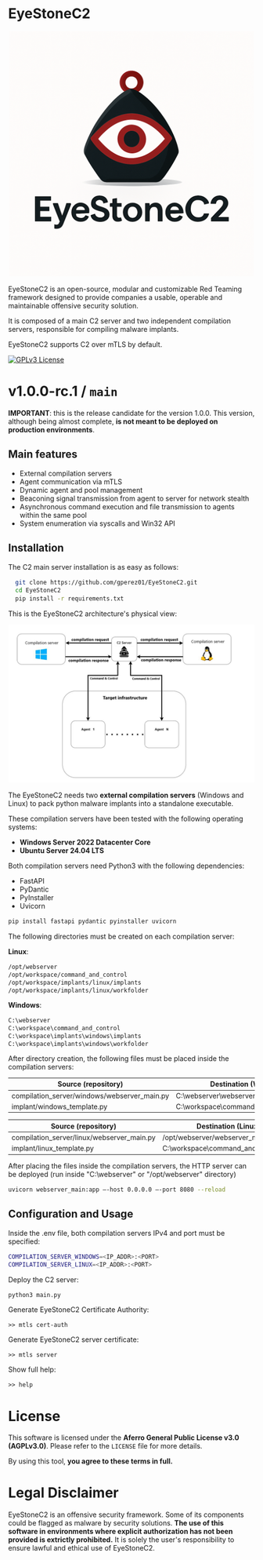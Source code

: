 
# EyeStoneC2

<p align="center">
  <img src="https://github.com/gperez01/EyeStoneC2/blob/405eef4a24a65a14f867e60d4caa1514556e30f0/images/logo.png" alt="eyestonec2" width="500" height="500"/>
</p>

EyeStoneC2 is an open-source, modular and customizable Red Teaming framework designed to provide companies a usable, operable and maintainable offensive security solution.

It is composed of a main C2 server and two independent compilation servers, responsible for compiling malware implants.

EyeStoneC2 supports C2 over mTLS by default.

[![GPLv3 License](https://img.shields.io/badge/License-GPL%20v3-blue.svg)](http://www.gnu.org/licenses/agpl-3.0)

# v1.0.0-rc.1 / `main`

**IMPORTANT**: this is the release candidate for the version 1.0.0. This version, although being almost complete, **is not meant to be deployed on production environments**.
## Main features

- External compilation servers
- Agent communication via mTLS
- Dynamic agent and pool management
- Beaconing signal transmission from agent to server for network stealth
- Asynchronous command execution and file transmission to agents within the same pool
- System enumeration via syscalls and Win32 API


## Installation

The C2 main server installation is as easy as follows:

```bash
  git clone https://github.com/gperez01/EyeStoneC2.git
  cd EyeStoneC2
  pip install -r requirements.txt
```
This is the EyeStoneC2 architecture's physical view:

![image_alt](https://github.com/gperez01/EyeStoneC2/blob/b7bbef5c48ecfb011c50b2d23e8113f4f4304f5f/images/physical_view.png)

The EyeStoneC2 needs two **external compilation servers** (Windows and Linux) to pack python malware implants into a standalone executable.

These compilation servers have been tested with the following operating systems:

- **Windows Server 2022 Datacenter Core**
- **Ubuntu Server 24.04 LTS**

Both compilation servers need Python3 with the following dependencies:

- FastAPI
- PyDantic
- PyInstaller
- Uvicorn

```python
pip install fastapi pydantic pyinstaller uvicorn
```
The following directories must be created on each compilation server:

**Linux**:
```
/opt/webserver
/opt/workspace/command_and_control
/opt/workspace/implants/linux/implants
/opt/workspace/implants/linux/workfolder
```
**Windows**:
```
C:\webserver
C:\workspace\command_and_control
C:\workspace\implants\windows\implants
C:\workspace\implants\windows\workfolder
```
After directory creation, the following files must be placed inside the compilation servers:

| **Source (repository)**  | **Destination (Windows comp. server)** |
| ------------- | ------------- |
| compilation_server/windows/webserver_main.py  | C:\webserver\webserver_main.py  |
| implant/windows_template.py | C:\workspace\command_and_control\windows_template.py |

| **Source (repository)** | **Destination (Linux comp. server)**
| ------------- | ------------- |
| compilation_server/linux/webserver_main.py  | /opt/webserver/webserver_main.py  |
| implant/linux_template.py | C:\workspace\command_and_control\linux_template.py |


After placing the files inside the compilation servers, the HTTP server can be deployed (run inside "C:\webserver" or "/opt/webserver" directory)
```bash
uvicorn webserver_main:app –-host 0.0.0.0 –-port 8080 --reload
```

## Configuration and Usage
Inside the .env file, both compilation servers IPv4 and port must be specified:
```bash
COMPILATION_SERVER_WINDOWS=<IP_ADDR>:<PORT>
COMPILATION_SERVER_LINUX=<IP_ADDR>:<PORT>
```
Deploy the C2 server:
```
python3 main.py 
```
Generate EyeStoneC2 Certificate Authority:
```
>> mtls cert-auth
```
Generate EyeStoneC2 server certificate:
```
>> mtls server
```
Show full help:
```
>> help
```

# License
This software is licensed under the **Aferro General Public License v3.0 (AGPLv3.0)**. Please refer to the `LICENSE` file for more details.

By using this tool, **you agree to these terms in full.**

# Legal Disclaimer
EyeStoneC2 is an offensive security framework. Some of its components could be flagged as malware by security solutions. **The use of this software in environments where explicit authorization has not been provided is extrictly prohibited.** It is solely the user's responsibility to ensure lawful and ethical use of EyeStoneC2.
